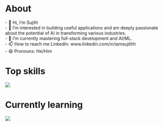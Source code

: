 <h1>About</h1>
- 👋 Hi, I’m Sujith <br>
- 📌 I’m interested in building useful applications and am deeply passionate about the potential of AI in transforming various industries. <br>
- 🌱 I’m currently mastering full-stack development and AI/ML.  <br>
- 📫 How to reach me LinkedIn: www.linkedin.com/in/iamsujithh <br>
- 😄 Pronouns: He/Him <br>

<h1>Top skills</h1>
<p>
  <a href="https://skillicons.dev">
    <img src="https://skillicons.dev/icons?i=html,css,js,react,tailwind,python" />
  </a>
</p>

<h1>Currently learning</h1>
<a href="https://skillicons.dev">
    <img src="https://skillicons.dev/icons?i=typescript, angular, express, mongodb, nodejs, java" />
  </a>

<!---
lambdaYouth/lambdaYouth is a ✨ special ✨ repository because its `README.md` (this file) appears on your GitHub profile.
You can click the Preview link to take a look at your changes.
--->

